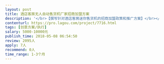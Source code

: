 ```yaml
---                
layout: post       
title: 酒店客房无人自动售货机厂家招商加盟方案           
description: '</br>【撰写针对酒店客房迷你售货机的招商加盟政策和推广方案】</br></br>需要一份详细完整的项目加盟方案，包括加盟流程、加盟模式、代理政策等内容。</br></br>【项目产品资料】：魔便利酒店机是一种微型智能自动售货机，放在酒店宾馆客房，无人自助售卖成人用品、情趣用品。给酒店客人提供更优质的入住体验，提高了酒店入住率及回头率，免费为酒店客房安装售货机，"互赢"分成模式提高酒店效益。同时保护了住客购买产品的隐私，避免了客人到前台结账时所遇到的尴尬。</br></br>【一、项目特点】</br>酒店客房专用智能售货机，机身小，轻便易于安放；投资小，风险低回报高；支持微信支付宝扫码支付，轻松便捷；专属智能云后台管理系统，账务流水一目了然；无人人工、无需管理、无需房租，真正的一次性投资，终身获利。</br></br>【二、主要功能】</br>智能销售支付系统：微信/支付宝扫描商品二维码，酒店客房内自助下单支付，足不出户，即购即得即享。</br>售货自助检测系统：专属云后台，随时随地了解货品销售信息和酒店机运行状态，补换货统一检测管理。</br>货品详情展示系统：扫描商品二维码，既可完成支付，亦可通过移动端查看商品详情和评价信息等。</br>独有灯光感应系统：根据客人进店后的移动距离，自动感应识别，LED灯光缓慢变化由暗至亮，唤起注意。</br>智能数据管理系统：通过后台可查询、统计、核算订单信息和货品销售信息，货品流水信息一目了然。</br>组合搭配展示系统：不同大小的格子，适合罐装、瓶装、盒装、软包装，最低成本可售卖最多情趣商品。</br></br>【三、参考产品】</br>关于酒店客房无人自动售货机产品和项目，可以参考魔便利酒店机官方网站http://www.mobianli.com/ 内容比较全面，请酌情参考使用。</br>如果需要用到其他资料，可以联系我说明具体范围，我这里有酒店客房售货机行业内的大量资料，酒店自动售货机各个厂家、品牌的相关文档数据等。也有一些其他公司的招商加盟方案政策，但是都不太理想，我们公司酒店自动售货机项目投资比较大，有着长期的发展规划，需要一份更完善的方案。</br></br>【四、人员要求】</br>有严禁的逻辑和丰富的写作经验，最好有一些合同审核编辑方面的从业经历，了解法律方面的相关规定。</br>要求内容针对酒店客房售货机制定，尤其是涉及到的法律条款细节完善，不可以存在空白和漏洞。</br>'     
contenturl: https://pro.lagou.com/project/7716.html      
tags: [创意方案/执行]            
salary: 5000-10000元          
publish_time: 2018-05-08 06:54:50         
review: 2095人                   
apply: 7人                   
recommend: 0人                   
time_range: 1-3个月              
---                 
```

